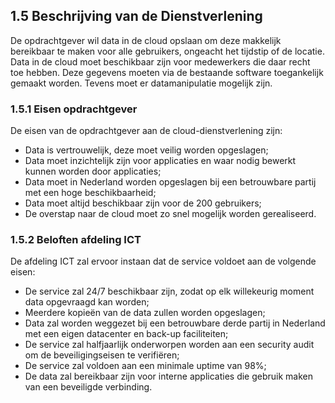 ## 1.5 Beschrijving van de Dienstverlening

De opdrachtgever wil data in de cloud opslaan om deze makkelijk bereikbaar te maken voor alle gebruikers, ongeacht het tijdstip of de locatie. Data in de cloud moet beschikbaar zijn voor medewerkers die daar recht toe hebben. Deze gegevens moeten via de bestaande software toegankelijk gemaakt worden. Tevens moet er datamanipulatie mogelijk zijn.

### 1.5.1 Eisen opdrachtgever

De eisen van de opdrachtgever aan de cloud-dienstverlening zijn:

- Data is vertrouwelijk, deze moet veilig worden opgeslagen;
- Data moet inzichtelijk zijn voor applicaties en waar nodig bewerkt kunnen worden door applicaties;
- Data moet in Nederland worden opgeslagen bij een betrouwbare partij met een hoge beschikbaarheid;
- Data moet altijd beschikbaar zijn voor de 200 gebruikers;
- De overstap naar de cloud moet zo snel mogelijk worden gerealiseerd.

### 1.5.2 Beloften afdeling ICT

De afdeling ICT zal ervoor instaan dat de service voldoet aan de volgende eisen:

- De service zal 24/7 beschikbaar zijn, zodat op elk willekeurig moment data opgevraagd kan worden;
- Meerdere kopieën van de data zullen worden opgeslagen;
- Data zal worden weggezet bij een betrouwbare derde partij in Nederland met een eigen datacenter en back-up faciliteiten;
- De service zal halfjaarlijk onderworpen worden aan een security audit om de beveiligingseisen te verifiëren;
- De service zal voldoen aan een minimale uptime van 98%;
- De data zal bereikbaar zijn voor interne applicaties die gebruik maken van een beveiligde verbinding.
